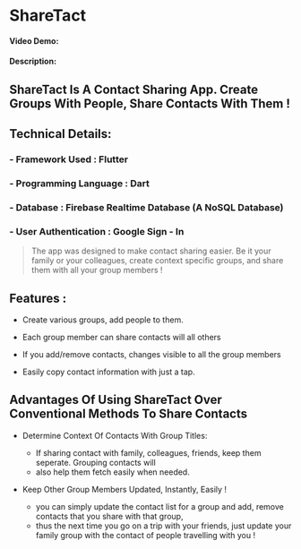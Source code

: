 # ShareTact
#### Video Demo:  <URL HERE>
#### Description:


## ShareTact Is A Contact Sharing App. Create Groups With People, Share Contacts With Them !

## Technical Details:
### - Framework Used : Flutter
### - Programming Language : Dart
### - Database : Firebase Realtime Database (A NoSQL Database)
### - User Authentication : Google Sign - In



> The app was designed to make contact sharing easier. Be it your family or your colleagues,
> create context specific groups, and share them with all your group members !



## Features :
   - Create various groups, add people to them.

   - Each group member can share contacts will all others

   - If you add/remove contacts, changes visible to all the group members

   - Easily copy contact information with just a tap.

## Advantages Of Using ShareTact Over Conventional Methods To Share Contacts

   - Determine Context Of Contacts With Group Titles:
     - If sharing contact with family, colleagues, friends, keep them seperate. Grouping contacts will
     - also help them fetch easily when needed.

   - Keep Other Group Members Updated, Instantly, Easily !
     - you can simply update the contact list for a group and add, remove contacts that you share with that group,
     - thus the next time you go on a trip with your friends, just update your family group with the contact of people travelling with you !

